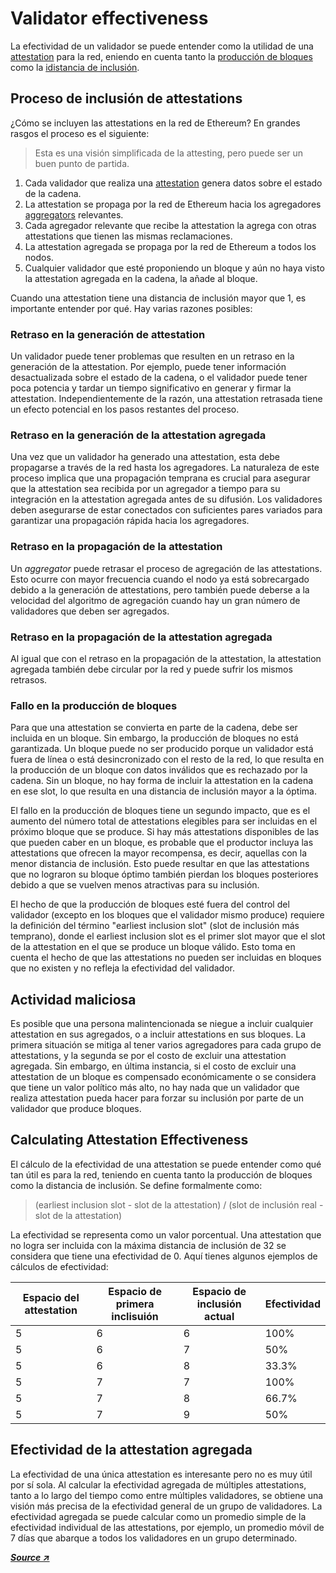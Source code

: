 # Validator effectiveness

La efectividad de un validador se puede entender como la utilidad de una [attestation](../../staking-glossary#attestation) para la red, eniendo en cuenta tanto la [producción de bloques ](../../staking-glossary#block-proposer)como la [idistancia de inclusión](../../staking-glossary#inclusion-distance).



## Proceso de inclusión de attestations&#x20;

¿Cómo se incluyen las attestations en la red de Ethereum? En grandes rasgos el proceso es el siguiente:

> Esta es una visión simplificada de la attesting, pero puede ser un buen punto de partida.

1. Cada validador que realiza una [attestation](../../staking-glossary#attestation) genera datos sobre el estado de la cadena.
2. La attestation se propaga por la red de Ethereum hacia los agregadores [aggregators](../../staking-glossary#attestation-aggregator) relevantes.
3. Cada agregador relevante que recibe la attestation la agrega con otras attestations que tienen las mismas reclamaciones.
4. La attestation agregada se propaga por la red de Ethereum a todos los nodos.
5. Cualquier validador que esté proponiendo un bloque y aún no haya visto la attestation agregada en la cadena, la añade al bloque.

Cuando una attestation tiene una distancia de inclusión mayor que 1, es importante entender por qué. Hay varias razones posibles:

### Retraso en la generación de attestation

Un validador puede tener problemas que resulten en un retraso en la generación de la attestation. Por ejemplo, puede tener información desactualizada sobre el estado de la cadena, o el validador puede tener poca potencia y tardar un tiempo significativo en generar y firmar la attestation. Independientemente de la razón, una attestation retrasada tiene un efecto potencial en los pasos restantes del proceso.

### Retraso en la generación de la attestation agregada

Una vez que un validador ha generado una attestation, esta debe propagarse a través de la red hasta los agregadores. La naturaleza de este proceso implica que una propagación temprana es crucial para asegurar que la attestation sea recibida por un agregador a tiempo para su integración en la attestation agregada antes de su difusión. Los validadores deben asegurarse de estar conectados con suficientes pares variados para garantizar una propagación rápida hacia los agregadores.

### Retraso en la propagación de la attestation&#x20;

Un _aggregator_ puede retrasar el proceso de agregación de las attestations. Esto ocurre con mayor frecuencia cuando el nodo ya está sobrecargado debido a la generación de attestations, pero también puede deberse a la velocidad del algoritmo de agregación cuando hay un gran número de validadores que deben ser agregados.

### Retraso en la propagación de la attestation agregada&#x20;

Al igual que con el retraso en la propagación de la attestation, la attestation agregada también debe circular por la red y puede sufrir los mismos retrasos.

### Fallo en la producción de bloques

Para que una attestation se convierta en parte de la cadena, debe ser incluida en un bloque. Sin embargo, la producción de bloques no está garantizada. Un bloque puede no ser producido porque un validador está fuera de línea o está desincronizado con el resto de la red, lo que resulta en la producción de un bloque con datos inválidos que es rechazado por la cadena. Sin un bloque, no hay forma de incluir la attestation en la cadena en ese slot, lo que resulta en una distancia de inclusión mayor a la óptima.

El fallo en la producción de bloques tiene un segundo impacto, que es el aumento del número total de attestations elegibles para ser incluidas en el próximo bloque que se produce. Si hay más attestations disponibles de las que pueden caber en un bloque, es probable que el productor incluya las attestations que ofrecen la mayor recompensa, es decir, aquellas con la menor distancia de inclusión. Esto puede resultar en que las attestations que no lograron su bloque óptimo también pierdan los bloques posteriores debido a que se vuelven menos atractivas para su inclusión.

El hecho de que la producción de bloques esté fuera del control del validador (excepto en los bloques que el validador mismo produce) requiere la definición del término "earliest inclusion slot" (slot de inclusión más temprano), donde el earliest inclusion slot es el primer slot mayor que el slot de la attestation en el que se produce un bloque válido. Esto toma en cuenta el hecho de que las attestations no pueden ser incluidas en bloques que no existen y no refleja la efectividad del validador.

## Actividad maliciosa&#x20;

Es posible que una persona malintencionada se niegue a incluir cualquier attestation en sus agregados, o a incluir attestations en sus bloques. La primera situación se mitiga al tener varios agregadores para cada grupo de attestations, y la segunda se por el costo de excluir una attestation agregada. Sin embargo, en última instancia, si el costo de excluir una attestation de un bloque es compensado económicamente o se considera que tiene un valor político más alto, no hay nada que un validador que realiza attestation pueda hacer para forzar su inclusión por parte de un validador que produce bloques.

## Calculating Attestation Effectiveness

El cálculo de la efectividad de una attestation se puede entender como qué tan útil es para la red, teniendo en cuenta tanto la producción de bloques como la distancia de inclusión. Se define formalmente como:

> (earliest inclusion slot - slot de la attestation) / (slot de inclusión real - slot de la attestation)

La efectividad se representa como un valor porcentual. Una attestation que no logra ser incluida con la máxima distancia de inclusión de 32 se considera que tiene una efectividad de 0. Aquí tienes algunos ejemplos de cálculos de efectividad:

| Espacio del attestation  | Espacio de primera inclisuión | Espacio de inclusión actual | Efectividad  |
| ------------------------ | ----------------------------- | --------------------------- | ------------ |
| 5                        | 6                             | 6                           | 100%         |
| 5                        | 6                             | 7                           | 50%          |
| 5                        | 6                             | 8                           | 33.3%        |
| 5                        | 7                             | 7                           | 100%         |
| 5                        | 7                             | 8                           | 66.7%        |
| 5                        | 7                             | 9                           | 50%          |

## Efectividad de la attestation agregada

La efectividad de una única attestation es interesante pero no es muy útil por sí sola. Al calcular la efectividad agregada de múltiples attestations, tanto a lo largo del tiempo como entre múltiples validadores, se obtiene una visión más precisa de la efectividad general de un grupo de validadores. La efectividad agregada se puede calcular como un promedio simple de la efectividad individual de las attestations, por ejemplo, un promedio móvil de 7 días que abarque a todos los validadores en un grupo determinado.

[_**Source ↗**_](https://www.attestant.io/posts/defining-attestation-effectiveness/)
